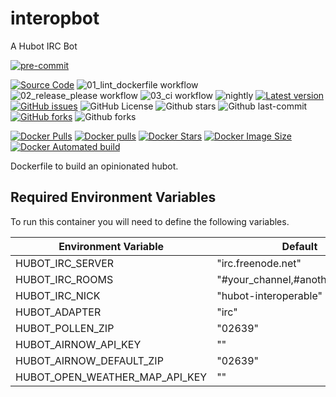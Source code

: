 # interopbot
A Hubot IRC Bot
<!-- BADGIE TIME -->

[![pre-commit](https://img.shields.io/badge/pre--commit-enabled-brightgreen?logo=pre-commit)](https://github.com/pre-commit/pre-commit)

<!-- END BADGIE TIME -->
[![Source Code](https://img.shields.io/badge/source-GitHub-blue.svg?style=flat)](https://github.com/interoperable/dockerfile-interopbot)
![01_lint_dockerfile workflow](https://github.com/interoperable/dockerfile-interopbot/actions/workflows/01_lint_dockerfile.yml/badge.svg?label=build&style=flat-square&branch=main)
![02_release_please workflow](https://github.com/interoperable/dockerfile-interopbot/actions/workflows/02_release_please.yml/badge.svg?label=build&style=flat-square&branch=main)
![03_ci workflow](https://github.com/interoperable/dockerfile-interopbot/actions/workflows/03_ci.yml/badge.svg?label=build&style=flat-square&branch=main)
![nightly](https://github.com/interoperable/dockerfile-interopbot/actions/workflows/nightly.yml/badge.svg?label=build&style=flat-square&branch=main)
[![Latest version](https://img.shields.io/github/tag/interoperable/dockerfile-interopbot.svg?label=release&style=flat&maxAge=3600)](https://github.com/interoperable/dockerfile-interopbot/tags)
[![GitHub issues](https://img.shields.io/github/issues/interoperable/dockerfile-interopbot.svg)](https://github.com/interoperable/dockerfile-interopbot/issues)
![GitHub License](https://img.shields.io/github/license/interoperable/dockerfile-interopbot)
![Github stars](https://badgen.net/github/stars/interoperable/dockerfile-interopbot?icon=github&label=stars)
![Github last-commit](https://img.shields.io/github/last-commit/interoperable/dockerfile-interopbot)
[![GitHub forks](https://img.shields.io/github/forks/interoperable/dockerfile-interopbot.svg)](https://github.com/interoperable/dockerfile-interopbot/network)
![Github forks](https://badgen.net/github/forks/interoperable/dockerfile-interopbot?icon=github&label=forks)


[![Docker Pulls](https://badgen.net/docker/pulls/interoperable/interopbot?icon=docker&label=pulls)](https://hub.docker.com/r/interoperable/interopbot)
[![Docker pulls](https://img.shields.io/docker/pulls/interoperable/interopbot.svg?style=plastic)](https://hub.docker.com/r/interoperable/interopbot)
[![Docker Stars](https://badgen.net/docker/stars/interoperable/interopbot?icon=docker&label=stars)](https://hub.docker.com/r/interoperable/interopbot/)
[![Docker Image Size](https://badgen.net/docker/size/interoperable/interopbot?icon=docker&label=image%20size)](https://hub.docker.com/r/interoperable/interopbot/)
[![Docker Automated build](https://img.shields.io/docker/automated/interoperable/interopbot.svg)](https://hub.docker.com/v2/repositories/interoperable/interopbot/autobuild/)


Dockerfile to build an opinionated hubot.

## Required Environment Variables

To run this container you will need to define the following variables.

|Environment Variable|Default|Explanation|
|---|---|---|
|HUBOT_IRC_SERVER|"irc.freenode.net"||
|HUBOT_IRC_ROOMS|"#your_channel,#another_channel"||
|HUBOT_IRC_NICK|"hubot-interoperable"||
|HUBOT_ADAPTER|"irc"||
|HUBOT_POLLEN_ZIP|"02639"||
|HUBOT_AIRNOW_API_KEY|""||
|HUBOT_AIRNOW_DEFAULT_ZIP|"02639"||
|HUBOT_OPEN_WEATHER_MAP_API_KEY|""||

